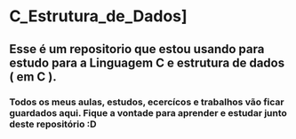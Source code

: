 # C_Estrutura_de_Dados]

## Esse é um repositorio que estou usando para estudo para a Linguagem C e estrutura de dados ( em C ).
### Todos os meus aulas, estudos, ecercícos e trabalhos vão ficar guardados aqui. Fique a vontade para aprender e estudar junto deste repositório :D
